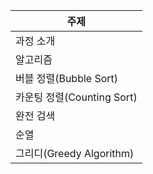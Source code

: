| 주제            |
| --------------- |
| 과정 소개  |
| 알고리즘     |
| 버블 정렬(Bubble Sort) |
| 카운팅 정렬(Counting Sort) |
| 완전 검색   |
| 순열 |
| 그리디(Greedy Algorithm)   |